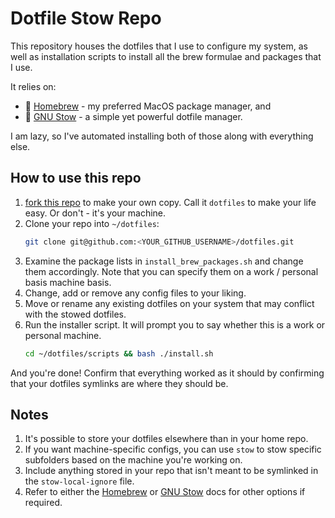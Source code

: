 # Dotfile Stow Repo

This repository houses the dotfiles that I use to configure my system, as well as installation scripts to install all the brew formulae and packages that I use.

It relies on:
- 🍺 [Homebrew](https://brew.sh/) - my preferred MacOS package manager, and
- 🐃 [GNU Stow](https://www.gnu.org/software/stow/manual/) - a simple yet powerful dotfile manager.

I am lazy, so I've automated installing both of those along with everything else. 

## How to use this repo

1. [fork this repo](https://docs.github.com/en/pull-requests/collaborating-with-pull-requests/working-with-forks/fork-a-repo) to make your own copy. Call it `dotfiles` to make your life easy. Or don't - it's your machine.
2. Clone your repo into `~/dotfiles`:
    ```bash
    git clone git@github.com:<YOUR_GITHUB_USERNAME>/dotfiles.git
    ```
3. Examine the package lists in `install_brew_packages.sh` and change them accordingly. Note that you can specify them on a work / personal basis machine basis.
4. Change, add or remove any config files to your liking.
5. Move or rename any existing dotfiles on your system that may conflict with the stowed dotfiles.
6. Run the installer script. It will prompt you to say whether this is a work or personal machine.
    ```bash 
    cd ~/dotfiles/scripts && bash ./install.sh
    ```
And you're done! Confirm that everything worked as it should by confirming that your dotfiles symlinks are where they should be. 

## Notes
1. It's possible to store your dotfiles elsewhere than in your home repo.
2. If you want machine-specific configs, you can use `stow` to stow specific subfolders based on the machine you're working on.
3. Include anything stored in your repo that isn't meant to be symlinked in the `stow-local-ignore` file.
4. Refer to either the [Homebrew](https://brew.sh/) or [GNU Stow](https://www.gnu.org/software/stow/manual/) docs for other options if required.
